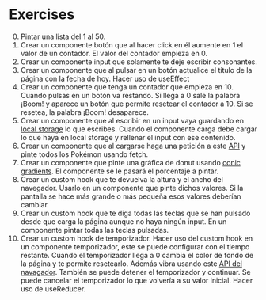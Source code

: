 # Exercises

0. Pintar una lista del 1 al 50.
1. Crear un componente botón que al hacer click en él aumente en 1 el valor de un contador. El valor del contador empieza en 0.
2. Crear un componente input que solamente te deje escribir consonantes.
3. Crear un componente que al pulsar en un botón actualice el título de la página con la fecha de hoy. Hacer uso de useEffect
4. Crear un componente que tenga un contador que empieza en 10. Cuando pulsas en un botón va restando. Si llega a 0 sale la palabra ¡Boom! y aparece un botón que permite resetear el contador a 10. Si se resetea, la palabra ¡Boom! desaparece.
5. Crear un componente que al escribir en un input vaya guardando en [local storage](https://developer.mozilla.org/en-US/docs/Web/API/Window/localStorage) lo que escribes. Cuando el componente carga debe cargar lo que haya en local storage y rellenar el input con ese contenido.
6. Crear un componente que al cargarse haga una petición a este [API](https://pokeapi.co/api/v2/) y pinte todos los Pokémon usando fetch.
7. Crear un componente que pinte una gráfica de donut usando [conic gradients](https://developer.mozilla.org/en-US/docs/Web/CSS/conic-gradient). El componente se le pasará el porcentaje a pintar.
8. Crear un custom hook que te devuelva la altura y el ancho del navegador. Usarlo en un componente que pinte dichos valores. Si la pantalla se hace más grande o más pequeña esos valores deberían cambiar.
9. Crear un custom hook que te diga todas las teclas que se han pulsado desde que carga la página aunque no haya ningún input. En un componente pintar todas las teclas pulsadas.
10. Crear un custom hook de temporizador. Hacer uso del custom hook en un componente temporizador, este se puede configurar con el tiempo restante. Cuando el temporizador llega a 0 cambia el color de fondo de la página y te permite resetearlo. Además vibra usando este [API del navagador](https://developer.mozilla.org/en-US/docs/Web/API/Navigator/vibrate). También se puede detener el temporizador y continuar. Se puede cancelar el temporizador lo que volvería a su valor inicial. Hacer uso de useReducer.
